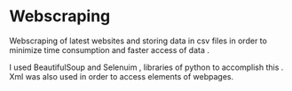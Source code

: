 # Webscraping
Webscraping of latest websites and storing data in csv files in order to minimize time consumption and faster access of data .

I used BeautifulSoup and Selenuim , libraries of python to accomplish this .
Xml was also used in order to access elements of webpages.

